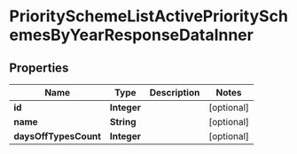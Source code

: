 

# PrioritySchemeListActivePrioritySchemesByYearResponseDataInner


## Properties

| Name | Type | Description | Notes |
|------------ | ------------- | ------------- | -------------|
|**id** | **Integer** |  |  [optional] |
|**name** | **String** |  |  [optional] |
|**daysOffTypesCount** | **Integer** |  |  [optional] |



